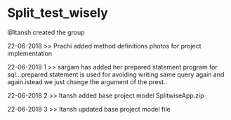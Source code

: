 # Split_test_wisely


@Itansh created the group

22-06-2018 >> Prachi added method definitions photos for project implementation

22-06-2018 1 >> sargam has added her prepared statement program for sql...prepared statement is used for avoiding writing same query again and again.istead we just change the argument of the prest..

22-06-2018 2 >> Itansh added base project model SplitwiseApp.zip

22-06-2018 3 >> Itansh updated base project model file 
